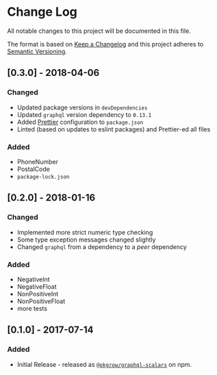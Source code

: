 # Change Log

All notable changes to this project will be documented in this file.

The format is based on [Keep a Changelog](http://keepachangelog.com/)
and this project adheres to [Semantic Versioning](http://semver.org/).

## [0.3.0] - 2018-04-06

### Changed

* Updated package versions in `devDependencies`
* Updated `graphql` version dependency to `0.13.1`
* Added [Prettier](https://prettier.io/) configuration to `package.json`
* Linted (based on updates to eslint packages) and Prettier-ed all files

### Added

* PhoneNumber
* PostalCode
* `package-lock.json`

## [0.2.0] - 2018-01-16

### Changed

* Implemented more strict numeric type checking
* Some type exception messages changed slightly
* Changed `graphql` from a dependency to a _peer_ dependency

### Added

* NegativeInt
* NegativeFloat
* NonPositiveInt
* NonPositiveFloat
* more tests

## [0.1.0] - 2017-07-14

### Added

* Initial Release - released as [`@okgrow/graphql-scalars`](https://www.npmjs.com/package/@okgrow/graphql-scalars) on npm.
